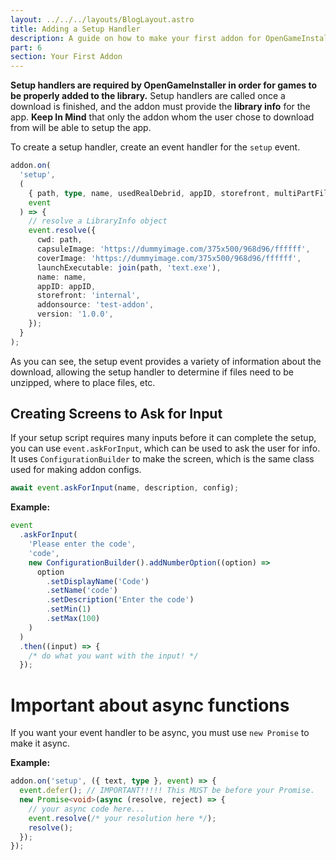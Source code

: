 ```yaml
---
layout: ../../../layouts/BlogLayout.astro
title: Adding a Setup Handler
description: A guide on how to make your first addon for OpenGameInstaller.
part: 6
section: Your First Addon
---
```


**Setup handlers are required by OpenGameInstaller in order for games to be properly added to the library.** Setup handlers are called once a download is finished, and the addon must provide the **library info** for the app. **Keep In Mind** that only the addon whom the user chose to download from will be able to setup the app.

To create a setup handler, create an event handler for the `setup` event.

```typescript
addon.on(
  'setup',
  (
    { path, type, name, usedRealDebrid, appID, storefront, multiPartFiles },
    event
  ) => {
    // resolve a LibraryInfo object
    event.resolve({
      cwd: path,
      capsuleImage: 'https://dummyimage.com/375x500/968d96/ffffff',
      coverImage: 'https://dummyimage.com/375x500/968d96/ffffff',
      launchExecutable: join(path, 'text.exe'),
      name: name,
      appID: appID,
      storefront: 'internal',
      addonsource: 'test-addon',
      version: '1.0.0',
    });
  }
);
```

As you can see, the setup event provides a variety of information about the download, allowing the setup handler to determine if files need to be unzipped, where to place files, etc.

## Creating Screens to Ask for Input

If your setup script requires many inputs before it can complete the setup, you can use `event.askForInput`, which can be used to ask the user for info. It uses `ConfigurationBuilder` to make the screen, which is the same class used for making addon configs.

```typescript
await event.askForInput(name, description, config);
```

**Example:**

```typescript
event
  .askForInput(
    'Please enter the code',
    'code',
    new ConfigurationBuilder().addNumberOption((option) =>
      option
        .setDisplayName('Code')
        .setName('code')
        .setDescription('Enter the code')
        .setMin(1)
        .setMax(100)
    )
  )
  .then((input) => {
    /* do what you want with the input! */
  });
```

# Important about async functions

If you want your event handler to be async, you must use `new Promise` to make it async.

**Example:**

```typescript
addon.on('setup', ({ text, type }, event) => {
  event.defer(); // IMPORTANT!!!!! This MUST be before your Promise.
  new Promise<void>(async (resolve, reject) => {
    // your async code here...
    event.resolve(/* your resolution here */);
    resolve();
  });
});
```
